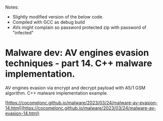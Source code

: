 Notes: 
* Slightly modified version of the below code. 
* Compiled with GCC as debug build
* AVs might complain so password protected zip with password of "infected" 

# Malware dev: AV engines evasion techniques - part 14. C++ malware implementation.

AV engines evasion via encrypt and decrypt payload with A5/1 GSM algorithm. C++ malware implementation example.    

[https://cocomelonc.github.io/malware/2023/03/24/malware-av-evasion-14.html](https://cocomelonc.github.io/malware/2023/03/24/malware-av-evasion-14.html)    
